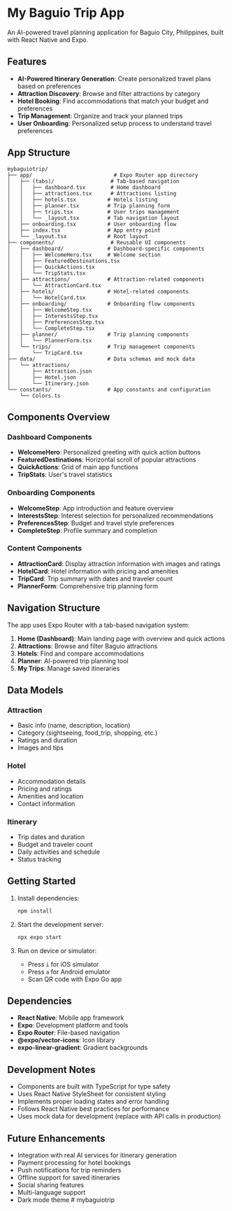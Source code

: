 # My Baguio Trip App

An AI-powered travel planning application for Baguio City, Philippines, built with React Native and Expo.

## Features

- **AI-Powered Itinerary Generation**: Create personalized travel plans based on preferences
- **Attraction Discovery**: Browse and filter attractions by category
- **Hotel Booking**: Find accommodations that match your budget and preferences
- **Trip Management**: Organize and track your planned trips
- **User Onboarding**: Personalized setup process to understand travel preferences

## App Structure

```
mybaguiotrip/
├── app/                          # Expo Router app directory
│   ├── (tabs)/                  # Tab-based navigation
│   │   ├── dashboard.tsx        # Home dashboard
│   │   ├── attractions.tsx      # Attractions listing
│   │   ├── hotels.tsx          # Hotels listing
│   │   ├── planner.tsx         # Trip planning form
│   │   ├── trips.tsx           # User trips management
│   │   └── _layout.tsx         # Tab navigation layout
│   ├── onboarding.tsx          # User onboarding flow
│   ├── index.tsx               # App entry point
│   └── _layout.tsx             # Root layout
├── components/                  # Reusable UI components
│   ├── dashboard/              # Dashboard-specific components
│   │   ├── WelcomeHero.tsx     # Welcome section
│   │   ├── FeaturedDestinations.tsx
│   │   ├── QuickActions.tsx
│   │   └── TripStats.tsx
│   ├── attractions/            # Attraction-related components
│   │   └── AttractionCard.tsx
│   ├── hotels/                 # Hotel-related components
│   │   └── HotelCard.tsx
│   ├── onboarding/             # Onboarding flow components
│   │   ├── WelcomeStep.tsx
│   │   ├── InterestsStep.tsx
│   │   ├── PreferencesStep.tsx
│   │   └── CompleteStep.tsx
│   ├── planner/                # Trip planning components
│   │   └── PlannerForm.tsx
│   └── trips/                  # Trip management components
│       └── TripCard.tsx
├── data/                       # Data schemas and mock data
│   └── attractions/
│       ├── Attraction.json
│       ├── Hotel.json
│       └── Itinerary.json
└── constants/                  # App constants and configuration
    └── Colors.ts
```

## Components Overview

### Dashboard Components
- **WelcomeHero**: Personalized greeting with quick action buttons
- **FeaturedDestinations**: Horizontal scroll of popular attractions
- **QuickActions**: Grid of main app functions
- **TripStats**: User's travel statistics

### Onboarding Components
- **WelcomeStep**: App introduction and feature overview
- **InterestsStep**: Interest selection for personalized recommendations
- **PreferencesStep**: Budget and travel style preferences
- **CompleteStep**: Profile summary and completion

### Content Components
- **AttractionCard**: Display attraction information with images and ratings
- **HotelCard**: Hotel information with pricing and amenities
- **TripCard**: Trip summary with dates and traveler count
- **PlannerForm**: Comprehensive trip planning form

## Navigation Structure

The app uses Expo Router with a tab-based navigation system:

1. **Home (Dashboard)**: Main landing page with overview and quick actions
2. **Attractions**: Browse and filter Baguio attractions
3. **Hotels**: Find and compare accommodations
4. **Planner**: AI-powered trip planning tool
5. **My Trips**: Manage saved itineraries

## Data Models

### Attraction
- Basic info (name, description, location)
- Category (sightseeing, food_trip, shopping, etc.)
- Ratings and duration
- Images and tips

### Hotel
- Accommodation details
- Pricing and ratings
- Amenities and location
- Contact information

### Itinerary
- Trip dates and duration
- Budget and traveler count
- Daily activities and schedule
- Status tracking

## Getting Started

1. Install dependencies:
   ```bash
   npm install
   ```

2. Start the development server:
   ```bash
   npx expo start
   ```

3. Run on device or simulator:
   - Press `i` for iOS simulator
   - Press `a` for Android emulator
   - Scan QR code with Expo Go app

## Dependencies

- **React Native**: Mobile app framework
- **Expo**: Development platform and tools
- **Expo Router**: File-based navigation
- **@expo/vector-icons**: Icon library
- **expo-linear-gradient**: Gradient backgrounds

## Development Notes

- Components are built with TypeScript for type safety
- Uses React Native StyleSheet for consistent styling
- Implements proper loading states and error handling
- Follows React Native best practices for performance
- Uses mock data for development (replace with API calls in production)

## Future Enhancements

- Integration with real AI services for itinerary generation
- Payment processing for hotel bookings
- Push notifications for trip reminders
- Offline support for saved itineraries
- Social sharing features
- Multi-language support
- Dark mode theme
#   m y b a g u i o t r i p  
 